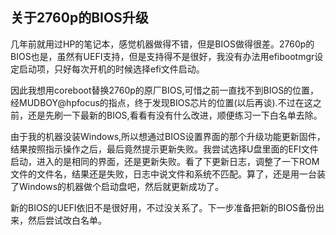 ## 关于2760p的BIOS升级
几年前就用过HP的笔记本，感觉机器做得不错，但是BIOS做得很差。2760p的BIOS也是，虽然有UEFI支持，但是支持得不是很好，我没有办法用efibootmgr设定启动项，只好每次开机的时候选择efi文件启动。

因此我想用coreboot替换2760p的原厂BIOS,可惜之前一直找不到BIOS的位置，经MUDBOY@hpfocus的指点，终于发现BIOS芯片的位置(以后再谈).不过在这之前，还是先刷一下最新的BIOS,看看有没有什么改进，顺便练习一下白名单去除。

由于我的机器没装Windows,所以想通过BIOS设置界面的那个升级功能更新固件，结果按照指示操作之后，最后竟然提示更新失败。我尝试选择U盘里面的EFI文件启动，进入的是相同的界面，还是更新失败。看了下更新日志，调整了一下ROM文件的文件名，结果还是失败，日志中说文件和系统不匹配。算了，还是用一台装了Windows的机器做个启动盘吧，然后就更新成功了。

新的BIOS的UEFI依旧不是很好用，不过没关系了。下一步准备把新的BIOS备份出来，然后尝试改白名单。
